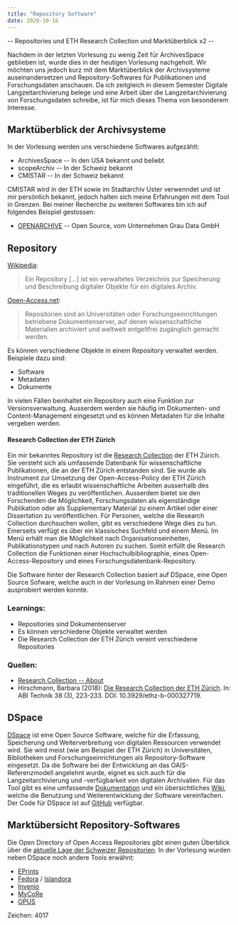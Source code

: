 ```yaml
---
title: "Repository Software"
date: 2020-10-16
---
```



-- Repositories und ETH Research Collection und Marktüberblick x2 --

Nachdem in der letzten Vorlesung zu wenig Zeit für ArchivesSpace geblieben ist, wurde dies in der heutigen Vorlesung nachgeholt. Wir möchten uns jedoch kurz mit dem Marktüberblick der Archivsysteme auseinandersetzen und Repository-Softwares für Publikationen und Forschungsdaten anschauen. Da ich zeitgleich in diesem Semester Digitale Langzeitarchivierung belege und eine Arbeit über die Langzeitarchivierung von Forschungsdaten schreibe, ist für mich dieses Thema von besonderem Interesse.

## Marktüberblick der Archivsysteme
In der Vorlesung werden uns verschiedene Softwares aufgezählt:
- ArchivesSpace -- In den USA bekannt und beliebt
- scopeArchiv -- In der Schweiz bekannt
- CMISTAR -- In der Schweiz bekannt

CMISTAR wird in der ETH sowie im Stadtarchiv Uster verwenndet und ist mir persönlich bekannt, jedoch halten sich meine Erfahrungen mit dem Tool in Grenzen. Bei meiner Recherche zu weiteren Softwares bin ich auf folgendes Beispiel gestossen:
- [OPENARCHIVE](https://www.graudata.com/openarchive/) -- Open Source, vom Unternehmen Grau Data GmbH


## Repository

[Wikipedia](https://de.wikipedia.org/wiki/Repository#:~:text=Ein%20Repository%20englisch%20f%C3%BCr%20Lager,Objekte%20f%C3%BCr%20ein%20digitales%20Archi):
>Ein Repository [...] ist ein verwaltetes Verzeichnis zur Speicherung und Beschreibung digitaler Objekte für ein digitales Archiv.

[Open-Access.net](https://open-access.net/informationen-zu-open-access/repositorien):
>Repositorien sind an Universitäten oder Forschungseinrichtungen betriebene Dokumentenserver, auf denen wissenschaftliche Materialien archiviert und weltweit entgeltfrei zugänglich gemacht werden.

Es können verschiedene Objekte in einem Repository verwaltet werden. Beispiele dazu sind:
- Software
- Metadaten
- Dokumente

In vielen Fällen beinhaltet ein Repository auch eine Funktion zur Versionsverwaltung. Ausserdem werden sie häufig im Dokumenten- und Content-Management eingesetzt und es können Metadaten für die Inhalte vergeben werden.

#### Research Collection der ETH Zürich

Ein mir bekanntes Repository ist die [Research Collection](https://www.research-collection.ethz.ch/) der ETH Zürich. Sie versteht sich als umfassende Datenbank für wissenschaftliche Publikationen, die an der ETH Zürich entstanden sind. Sie wurde als Instrument zur Umsetzung der Open-Access-Policy der ETH Zürich eingeführt, die es erlaubt wissenschaftliche Arbeiten ausserhalb des traditionellen Weges zu veröffentlichen. Ausserdem bietet sie den Forschenden die Möglichkeit, Forschungsdaten als eigenständige Publikation oder als Supplementary Material zu einem Artikel oder einer Dissertation zu veröffentlichen. Für Personen, welche die Research Collection durchsuchen wollen, gibt es verschiedene Wege dies zu tun. Einerseits verfügt es über ein klassisches Suchfeld und einem Menü. Im Menü erhält man die Möglichkeit nach Organisationseinheiten, Publikationstypen und nach Autoren zu suchen.  Somit erfüllt die Research Collection die Funktionen einer Hochschulbibliographie, eines Open-Access-Repository und eines Forschungsdatenbank-Repository.

Die Software hinter der Research Collection basiert auf DSpace, eine Open Source Sofware, welche auch in der Vorlesung im Rahmen einer Demo ausprobiert werden konnte.

### Learnings:
- Repositories sind Dokumentenserver
- Es können verschiedene Objekte verwaltet werden
- Die Research Collection der ETH Zürich vereint verschiedene Repositories

### Quellen:
- [Research Collection -- About](https://www.research-collection.ethz.ch/about)
- Hirschmann, Barbara (2018): [Die Research Collection der ETH Zürich](https://www.research-collection.ethz.ch/bitstream/handle/20.500.11850/327719/Research_Collection_Hirschmann.pdf?sequence=1&isAllowed=y). In: ABI Technik 38 (3), 223-233. DOI: 10.3929/ethz-b-000327719.

## DSpace

[DSpace](https://duraspace.org/dspace/) ist eine Open Source Software, welche für die Erfassung, Speicherung und Weiterverbreitung von digitalen Ressourcen verwendet wird. Sie wird meist (wie am Beispiel der ETH Zürich) in Universitäten, Bibliotheken und Forschungseinrichtungen als Repository-Software eingesetzt. Da die Software bei der Entwicklung an das OAIS-Referenzmodell angelehnt wurde, eignet es sich auch für die Langzeitarchivierung und -verfügbarkeit von digitalen Archivalien. Für das Tool gibt es eine umfassende [Dokumentation](https://wiki.lyrasis.org/display/DSDOC6x/DSpace+6.x+Documentation) und ein übersichtliches [Wiki](https://wiki.lyrasis.org/display/DSPACE/), welche die Benutzung und Weiterentwicklung der Software vereinfachen. Der Code für DSpace ist auf [GitHub](https://github.com/DSpace/DSpace/) verfügbar.

## Marktübersicht Repository-Softwares

Die Open Directory of Open Access Repositories gibt einen guten Überblick über die [aktuelle Lage der Schweizer Repositorien](https://v2.sherpa.ac.uk/view/repository_by_country/Switzerland.default.html). In der Vorlesung wurden neben DSpace noch andere Tools erwähnt:

* [EPrints](https://www.eprints.org)
* [Fedora](http://fedorarepository.org) / [Islandora](https://islandora.ca)
* [Invenio](https://invenio-software.org)
* [MyCoRe](https://www.mycore.de)
* [OPUS](https://www.opus-repository.org)


Zeichen: 4017
